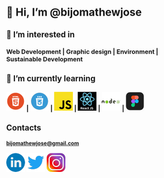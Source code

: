 # 👋 Hi, I’m @bijomathewjose
## 👀 I’m interested in 
### Web Development | Graphic design | Environment | Sustainable Development
## 🌱 I’m currently learning 
### ![](./html.png) | ![](./css.png) | ![](./js.png) | ![](./reactjs.png) | ![](./nodejs.png) | ![](./figma.png) 
## Contacts
#### <bijomathewjose@gmail.com>
[![](./linkedin.png)](https://www.linkedin.com/in/bijomathewjose/)       [![](./twitter.png)](https://twitter.com/bijomathewjose)   [![](./insta.png)](https://www.instagram.com/bijomathewjose/)        
<!---
bijomathewjose/bijomathewjose is a ✨ special ✨ repository because its `README.md` (this file) appears on your GitHub profile.
You can click the Preview link to take a look at your changes.
--->
